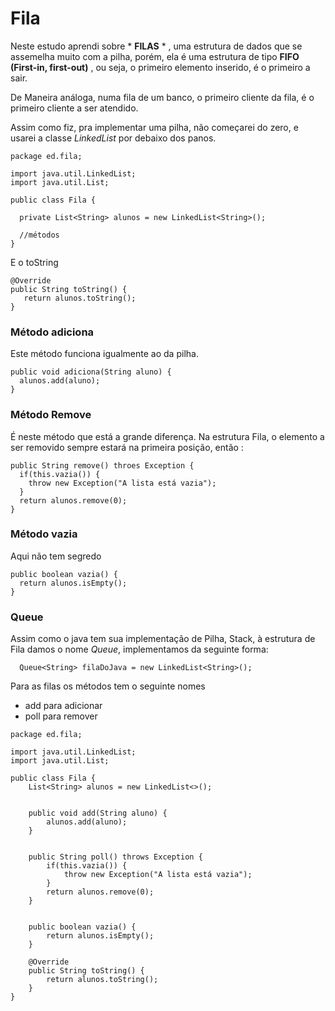 # Fila

Neste estudo aprendi sobre * **FILAS** * , uma estrutura de dados que se assemelha muito com a pilha, porém, ela é uma estrutura de tipo **FIFO (First-in, first-out)** , ou seja, o primeiro elemento inserido, é o primeiro a sair.



De Maneira análoga, numa fila de um banco, o primeiro cliente da fila, é o primeiro cliente a ser atendido.



Assim como fiz, pra implementar uma pilha, não começarei do zero, e usarei a classe *LinkedList* por debaixo dos panos.



```
package ed.fila;

import java.util.LinkedList;
import java.util.List;

public class Fila {

  private List<String> alunos = new LinkedList<String>();

  //métodos
}
```


E o toString

 ```
 @Override
public String toString() {
    return alunos.toString();
}
 ```


### Método adiciona


Este método funciona igualmente ao da pilha.

```
public void adiciona(String aluno) {
  alunos.add(aluno);
}
```



### Método Remove

É neste método que está a grande diferença. Na estrutura Fila, o elemento a ser removido sempre estará na primeira posição, então :


```
public String remove() throes Exception {
  if(this.vazia()) {
    throw new Exception("A lista está vazia");
  }
  return alunos.remove(0);
}
```


### Método vazia

Aqui não tem segredo


```
public boolean vazia() {
  return alunos.isEmpty();
}
```

### Queue

Assim como o java tem sua implementação de Pilha, Stack, à estrutura de Fila damos o nome *Queue*, implementamos da seguinte forma:  

```
  Queue<String> filaDoJava = new LinkedList<String>();
```

Para as filas os métodos tem o seguinte nomes

- add para adicionar
- poll para remover


```
package ed.fila;

import java.util.LinkedList;
import java.util.List;

public class Fila {
	List<String> alunos = new LinkedList<>();


	public void add(String aluno) {
		alunos.add(aluno);
	}


	public String poll() throws Exception {
		if(this.vazia()) {
			throw new Exception("A lista está vazia");
		}
		return alunos.remove(0);
	}


	public boolean vazia() {
		return alunos.isEmpty();
	}

	@Override
	public String toString() {
		return alunos.toString();
	}
}

```
